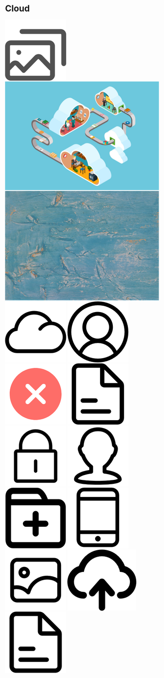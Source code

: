 # Cloud
![](https://github.com/Zhangshuyiya/Cloud/blob/master/image/allPhoto.png)
![](https://github.com/Zhangshuyiya/Cloud/blob/master/image/background.jpg)
![](https://github.com/Zhangshuyiya/Cloud/blob/master/image/background2.jpg)
![](https://github.com/Zhangshuyiya/Cloud/blob/master/image/cloud.jpg)
![](https://github.com/Zhangshuyiya/Cloud/blob/master/image/customer.png)
![](https://github.com/Zhangshuyiya/Cloud/blob/master/image/error.png)
![](https://github.com/Zhangshuyiya/Cloud/blob/master/image/file.png)
![](https://github.com/Zhangshuyiya/Cloud/blob/master/image/lock.png)
![](https://github.com/Zhangshuyiya/Cloud/blob/master/image/man.png)
![](https://github.com/Zhangshuyiya/Cloud/blob/master/image/newfile.png)
![](https://github.com/Zhangshuyiya/Cloud/blob/master/image/phone.png)
![](https://github.com/Zhangshuyiya/Cloud/blob/master/image/pic.png)
![](https://github.com/Zhangshuyiya/Cloud/blob/master/image/post.png)
![](https://github.com/Zhangshuyiya/Cloud/blob/master/image/file.png)
